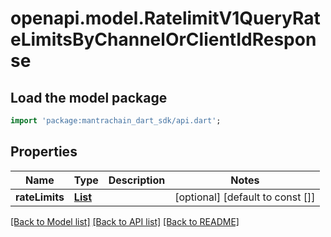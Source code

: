 # openapi.model.RatelimitV1QueryRateLimitsByChannelOrClientIdResponse

## Load the model package
```dart
import 'package:mantrachain_dart_sdk/api.dart';
```

## Properties
Name | Type | Description | Notes
------------ | ------------- | ------------- | -------------
**rateLimits** | [**List<RateLimitStoresAllTheContextAboutAGivenRateLimitIncludingTheRelevantDenomAndChannelRateLimitThresholdsAndCurrentProgressTowardsTheLimits>**](RateLimitStoresAllTheContextAboutAGivenRateLimitIncludingTheRelevantDenomAndChannelRateLimitThresholdsAndCurrentProgressTowardsTheLimits.md) |  | [optional] [default to const []]

[[Back to Model list]](../README.md#documentation-for-models) [[Back to API list]](../README.md#documentation-for-api-endpoints) [[Back to README]](../README.md)


